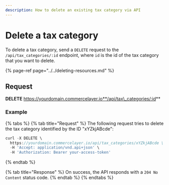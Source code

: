 ```yaml
---
description: How to delete an existing tax category via API
---
```


# Delete a tax category

To delete a tax category, send a `DELETE` request to the `/api/tax_categories/:id` endpoint, where `id` is the id of the tax category that you want to delete.

{% page-ref page="../../deleting-resources.md" %}

## Request

**DELETE** https://yourdomain.commercelayer.io**/api/tax\_categories/:id**

### Example

{% tabs %}
{% tab title="Request" %}
The following request tries to delete the tax category identified by the ID "xYZkjABcde":

```javascript
curl -X DELETE \
  https://yourdomain.commercelayer.io/api/tax_categories/xYZkjABcde \
  -H 'Accept: application/vnd.api+json' \
  -H 'Authorization: Bearer your-access-token'
```
{% endtab %}

{% tab title="Response" %}
On success, the API responds with a `204 No Content` status code.
{% endtab %}
{% endtabs %}

